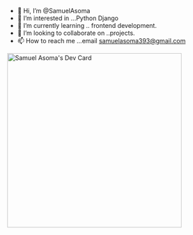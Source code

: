 - 👋 Hi, I’m @SamuelAsoma
- 👀 I’m interested in ...Python Django
- 🌱 I’m currently learning .. frontend development.
- 💞️ I’m looking to collaborate on ..projects.
- 📫 How to reach me ...email samuelasoma393@gmail.com 

<!---
SamuelAsoma/SamuelAsoma is a ✨ special ✨ repository because its `README.md` (this file) appears on your GitHub profile.
You can click the Preview link to take a look at your changes.
--->
<a href="https://app.daily.dev/samuelasoma"><img src="https://api.daily.dev/devcards/c366df1807aa4f2280668bda7bf84dfd.png?r=7t7" width="400" alt="Samuel Asoma's Dev Card"/></a>
